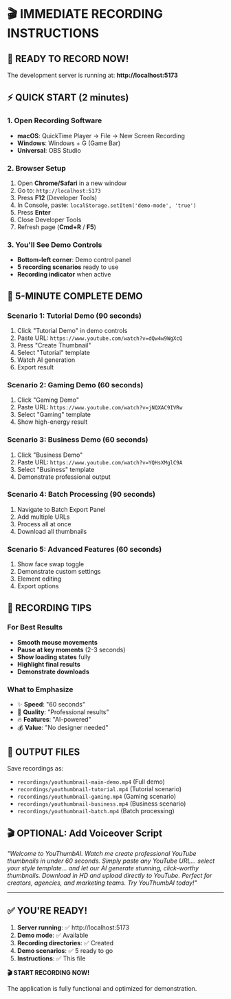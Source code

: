 # 🎬 **IMMEDIATE RECORDING INSTRUCTIONS**

## 🚀 **READY TO RECORD NOW!**

The development server is running at: **http://localhost:5173**

## ⚡ **QUICK START** (2 minutes)

### 1. Open Recording Software
- **macOS**: QuickTime Player → File → New Screen Recording
- **Windows**: Windows + G (Game Bar)
- **Universal**: OBS Studio

### 2. Browser Setup
1. Open **Chrome/Safari** in a new window
2. Go to: `http://localhost:5173`
3. Press **F12** (Developer Tools)
4. In Console, paste: `localStorage.setItem('demo-mode', 'true')`
5. Press **Enter**
6. Close Developer Tools
7. Refresh page (**Cmd+R** / **F5**)

### 3. You'll See Demo Controls
- **Bottom-left corner**: Demo control panel
- **5 recording scenarios** ready to use
- **Recording indicator** when active

## 🎯 **5-MINUTE COMPLETE DEMO**

### **Scenario 1: Tutorial Demo** (90 seconds)
1. Click "Tutorial Demo" in demo controls
2. Paste URL: `https://www.youtube.com/watch?v=dQw4w9WgXcQ`
3. Press "Create Thumbnail"
4. Select "Tutorial" template
5. Watch AI generation
6. Export result

### **Scenario 2: Gaming Demo** (60 seconds)
1. Click "Gaming Demo"
2. Paste URL: `https://www.youtube.com/watch?v=jNQXAC9IVRw`
3. Select "Gaming" template
4. Show high-energy result

### **Scenario 3: Business Demo** (60 seconds)
1. Click "Business Demo" 
2. Paste URL: `https://www.youtube.com/watch?v=YQHsXMglC9A`
3. Select "Business" template
4. Demonstrate professional output

### **Scenario 4: Batch Processing** (90 seconds)
1. Navigate to Batch Export Panel
2. Add multiple URLs
3. Process all at once
4. Download all thumbnails

### **Scenario 5: Advanced Features** (60 seconds)
1. Show face swap toggle
2. Demonstrate custom settings
3. Element editing
4. Export options

## 📱 **RECORDING TIPS**

### For Best Results
- **Smooth mouse movements**
- **Pause at key moments** (2-3 seconds)
- **Show loading states** fully
- **Highlight final results**
- **Demonstrate downloads**

### What to Emphasize
- ✨ **Speed**: "60 seconds"
- 🎯 **Quality**: "Professional results"
- 🔥 **Features**: "AI-powered"
- 💰 **Value**: "No designer needed"

## 🎥 **OUTPUT FILES**

Save recordings as:
- `recordings/youthumbnail-main-demo.mp4` (Full demo)
- `recordings/youthumbnail-tutorial.mp4` (Tutorial scenario)
- `recordings/youthumbnail-gaming.mp4` (Gaming scenario)
- `recordings/youthumbnail-business.mp4` (Business scenario)
- `recordings/youthumbnail-batch.mp4` (Batch processing)

## 🎬 **OPTIONAL: Add Voiceover Script**

*"Welcome to YouThumbAI. Watch me create professional YouTube thumbnails in under 60 seconds. Simply paste any YouTube URL... select your style template... and let our AI generate stunning, click-worthy thumbnails. Download in HD and upload directly to YouTube. Perfect for creators, agencies, and marketing teams. Try YouThumbAI today!"*

---

## ✅ **YOU'RE READY!**

1. **Server running**: ✅ http://localhost:5173
2. **Demo mode**: ✅ Available 
3. **Recording directories**: ✅ Created
4. **Demo scenarios**: ✅ 5 ready to go
5. **Instructions**: ✅ This file

**🎬 START RECORDING NOW!** 

The application is fully functional and optimized for demonstration. 